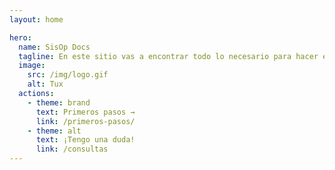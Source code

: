 ```yaml
---
layout: home

hero:
  name: SisOp Docs
  tagline: En este sitio vas a encontrar todo lo necesario para hacer el TP de Sistemas Operativos.
  image:
    src: /img/logo.gif
    alt: Tux
  actions:
    - theme: brand
      text: Primeros pasos →
      link: /primeros-pasos/
    - theme: alt
      text: ¡Tengo una duda!
      link: /consultas
---
```

